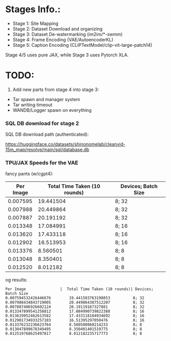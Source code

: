 # Stages Info.:

- Stage 1: Site Mapping
- Stage 2: Dataset Download and organizing
- Stage 3: Dataset De-watermarking (im2im/*-swmm)
- Stage 4: Frame Encoding (VAE/AutoencoderKL)
- Stage 5: Caption Encoding (CLIPTextModel/clip-vit-large-patch14)

Stage 4/5 uses pure JAX, while Stage 3 uses Pytorch XLA.

# TODO:

1. Add new parts from stage 4 into stage 3:
* Tar spawn and manager system
* Tar writing timeout
* WANDB/Logger spawn on everything

### SQL DB download for stage 2

SQL DB download path (authenticated):

https://huggingface.co/datasets/shinonomelab/cleanvid-15m_map/resolve/main/sql/database.db

### TPU/JAX Speeds for the VAE

fancy pants (w/cgpt4):

| Per Image | Total Time Taken (10 rounds) | Devices; Batch Size |
|-----------|-----------------------------|---------------------|
| 0.007595  | 19.441504                    | 8; 32               |
| 0.007988  | 20.449864                    | 8; 32               |
| 0.007887  | 20.191192                    | 8; 32               |
| 0.013348  | 17.084991                    | 8; 16               |
| 0.013620  | 17.433118                    | 8; 16               |
| 0.012902  | 16.513953                    | 8; 16               |
| 0.013376  | 8.560501                     | 8; 8                |
| 0.013048  | 8.350401                     | 8; 8                |
| 0.012520  | 8.012182                     | 8; 8                |

og results:

```
Per Image               |  Total Time Taken (10 rounds)| Devices; Batch Size
0.007594532426446676        19.441503763198853          8; 32
0.007988434843719005        20.449864387512207          8; 32
0.007887406926602124        20.19119167327881           8; 32
0.013347899541258812        17.084990739822388          8; 16
0.013619952462613582        17.433118104934692          8; 16
0.012901734933257103        16.51395297050476           8; 16
0.013376232236623764        8.560500860214233           8; 8
0.013047899678349495        8.350401401519775           8; 8
0.012519768625497817        8.012182235717773           8; 8
```
